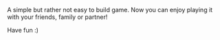 A simple but rather not easy to build game. 
Now you can enjoy playing it with your friends, family or partner!

Have fun :)

